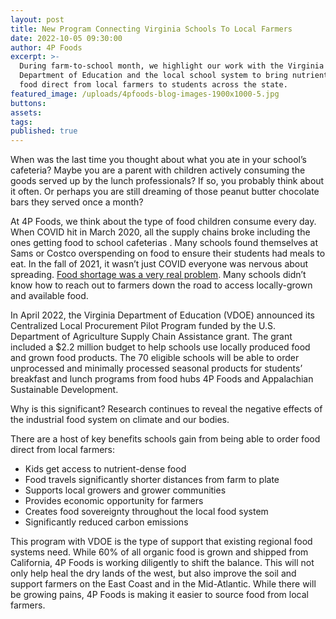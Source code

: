 ```yaml
---
layout: post
title: New Program Connecting Virginia Schools To Local Farmers
date: 2022-10-05 09:30:00
author: 4P Foods
excerpt: >-
  During farm-to-school month, we highlight our work with the Virginia
  Department of Education and the local school system to bring nutrient-dense
  food direct from local farmers to students across the state.
featured_image: /uploads/4pfoods-blog-images-1900x1000-5.jpg
buttons:
assets:
tags:
published: true
---
```

<div class="editable"><p>When was the last time you thought about what you ate in your school&rsquo;s cafeteria? Maybe you are a parent with children actively consuming the goods served up by the lunch professionals? If so, you probably think about it often. Or perhaps you are still dreaming of those peanut butter chocolate bars they served once a month?&nbsp;</p><p>At 4P Foods, we think about the type of food children consume every day. When COVID hit in March 2020, all the supply chains broke including the ones getting food to school cafeterias . Many schools found themselves at Sams or Costco overspending on food to ensure their students had meals to eat. In the fall of 2021, it wasn&rsquo;t just COVID everyone was nervous about spreading. <a href="https://www.washingtonpost.com/business/2021/09/29/schools-supply-chain-crisis/">Food shortage was a very real problem</a>. Many schools didn&rsquo;t know how to reach out to farmers down the road to access locally-grown and available food.</p><p>In April 2022, the Virginia Department of Education (VDOE) announced its Centralized Local Procurement Pilot Program funded by the U.S. Department of Agriculture Supply Chain Assistance grant. The grant included a $2.2 million budget to help schools use locally produced food and grown food products. The 70 eligible schools will be able to order unprocessed and minimally processed seasonal products for students&rsquo; breakfast and lunch programs from food hubs 4P Foods and Appalachian Sustainable Development.</p><p>Why is this significant? Research continues to reveal the negative effects of the industrial food system on climate and our bodies.&nbsp;</p><p>There are a host of key benefits schools gain from being able to order food direct from local farmers:</p><ul><li>Kids get access to nutrient-dense food</li><li>Food travels significantly shorter distances from farm to plate</li><li>Supports local growers and grower communities&nbsp;</li><li>Provides economic opportunity for farmers</li><li>Creates food sovereignty throughout the local food system&nbsp;</li><li>Significantly reduced carbon emissions</li></ul><p>This program with VDOE is the type of support that existing regional food systems need. While 60% of all organic food is grown and shipped from California, 4P Foods is working diligently to shift the balance. This will not only help heal the dry lands of the west, but also improve the soil and support farmers on the East Coast and in the Mid-Atlantic. While there will be growing pains, 4P Foods is making it easier to source food from local farmers.</p></div>